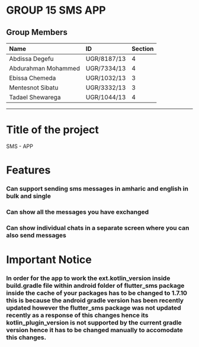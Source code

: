 # GROUP 15 SMS APP

## Group Members
|Name|ID|Section|
|:-|:-|:-|
|Abdissa Degefu|UGR/8187/13|4|
|Abdurahman Mohammed|UGR/7334/13|4|
|Ebissa Chemeda|UGR/1032/13|3|
|Mentesnot Sibatu|UGR/3332/13|3|
|Tadael Shewarega|UGR/1044/13|4|

---

# Title of the project
SMS - APP
# Features
### Can support sending sms messages in amharic and english in bulk and single 
### Can show all the messages you have exchanged
### Can show individual chats in a separate screen where you can also send messages

# Important Notice 
### In order for the app to work the ext.kotlin_version inside build.gradle file within android folder of flutter_sms package inside the cache of your packages has to be changed to 1.7.10 this is because the android gradle version has been recently updated however the flutter_sms package was not updated recently as a response of this changes hence its kotlin_plugin_version is not supported by the current gradle version hence it has to be changed manually to accomodate this changes.
